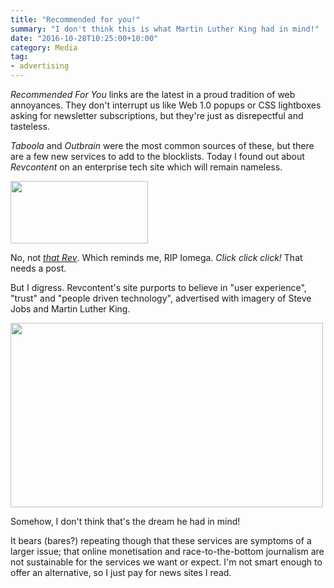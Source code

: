 ```yaml
---
title: "Recommended for you!"
summary: "I don't think this is what Martin Luther King had in mind!"
date: "2016-10-28T10:25:00+10:00"
category: Media
tag:
- advertising
---
```

*Recommended For You* links are the latest in a proud tradition of web annoyances. They don't interrupt us like Web 1.0 popups or CSS lightboxes asking for newsletter subscriptions, but they're just as disrepectful and tasteless.

*Taboola* and *Outbrain* were the most common sources of these, but there are a few new services to add to the blocklists. Today I found out about *Revcontent* on an enterprise tech site which will remain nameless.

<p><img src="https://rubenerd.com/files/2016/Iomega-Rev-Drive.jpg" alt="" srcset="https://rubenerd.com/files/2016/Iomega-Rev-Drive.jpg 1x, https://rubenerd.com/files/2016/Iomega-Rev-Drive@2x.jpg 2x" style="width:220px; height:100px;" /></p>

No, not *[that Rev]*. Which reminds me, RIP Iomega. *Click click click!* That needs a post.

But I digress. Revcontent's site purports to believe in "user experience", "trust" and "people driven technology", advertised with imagery of Steve Jobs and Martin Luther King.

<p><img src="https://rubenerd.com/files/2016/slide2.jpg" alt="" srcset="https://rubenerd.com/files/2016/slide2.jpg 1x, https://rubenerd.com/files/2016/slide2@2x.jpg 2x" style="width:500px; height:295px" /></p>

Somehow, I don't think that's the dream he had in mind!

It bears (bares?) repeating though that these services are symptoms of a larger issue; that online monetisation and race-to-the-bottom journalism are not sustainable for the services we want or expect. I'm not smart enough to offer an alternative, so I just pay for news sites I read.

[that Rev]: https://en.wikipedia.org/wiki/REV_(disk)

